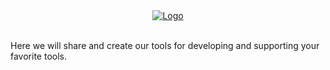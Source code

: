 
<div align="center">
  <a href="https://exbytestudios.com/">
    <img src="https://avatars.githubusercontent.com/u/122488582?s=200&v=4" alt="Logo">
  </a>
</div>

<br>


Here we will share and create our tools for developing and supporting your favorite tools.
